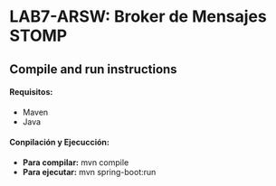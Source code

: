 # LAB7-ARSW: Broker de Mensajes STOMP


## Compile and run instructions

#### Requisitos:

- Maven
- Java

#### Conpilación y Ejecucción:

+ **Para compilar:** mvn compile
+ **Para ejecutar:** mvn spring-boot:run
